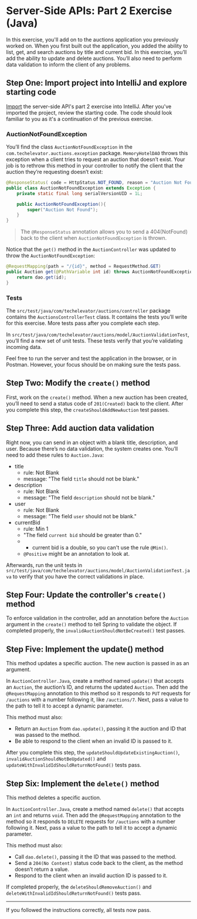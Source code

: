# Server-Side APIs: Part 2 Exercise (Java)

In this exercise, you'll add on to the auctions application you previously worked on. When you first built out the application, you added the ability to list, get, and search auctions by title and current bid. In this exercise, you’ll add the ability to update and delete auctions. You’ll also need to perform data validation to inform the client of any problems.

## Step One: Import project into IntelliJ and explore starting code

[Import](https://book.techelevator.com/v2_3/content/guides/intellij.html#import-a-project) the server-side API's part 2 exercise into IntelliJ. After you've imported the project, review the starting code. The code should look familiar to you as it's a continuation of the previous exercise.

### AuctionNotFoundException

You’ll find the class `AuctionNotFoundException` in the `com.techelevator.auctions.exception` package. `MemoryHotelDAO` throws this exception when a client tries to request an auction that doesn’t exist. Your job is to rethrow this method in your controller to notify the client that the auction they’re requesting doesn’t exist:

```java
@ResponseStatus( code = HttpStatus.NOT_FOUND, reason = "Auction Not Found")
public class AuctionNotFoundException extends Exception {
    private static final long serialVersionUID = 1L;

    public AuctionNotFoundException(){
        super("Auction Not Found");
    }
}
```

> The `@ResponseStatus` annotation allows you to send a 404(NotFound) back to the client when `AuctionNotFoundException` is thrown.

Notice that the `get()` method in the `AuctionController` was updated to throw the `AuctionNotFoundException`:

```java
@RequestMapping(path = "/{id}", method = RequestMethod.GET)
public Auction get(@PathVariable int id) throws AuctionNotFoundException {
    return dao.get(id);
}
```

### Tests

The `src/test/java/com/techelevator/auctions/controller` package contains the `AuctionsControllerTest` class. It contains the tests you’ll write for this exercise. More tests pass after you complete each step.

In `src/test/java/com/techelevator/auctions/model/AuctionValidationTest`, you’ll find a new set of unit tests. These tests verify that you’re validating incoming data.

Feel free to run the server and test the application in the browser, or in Postman. However, your focus should be on making sure the tests pass.

## Step Two: Modify the `create()` method

First, work on the `create()` method. When a new auction has been created, you’ll need to send a status code of `201(Created)` back to the client. After you complete this step, the `createShouldAddNewAuction` test passes.

## Step Three: Add auction data validation

Right now, you can send in an object with a blank title, description, and user. Because there’s no data validation, the system creates one. You’ll need to add these rules to `Auction.Java`:

- title
  - rule: Not Blank
  - message: "The field `title` should not be blank."
- description
  - rule: Not Blank
  - message: "The field `description` should not be blank."
- user
  - rule: Not Blank
  - message: "The field `user` should not be blank."
- currentBid
  - rule: Min 1
  - "The field `current bid` should be greater than 0."
  - * current bid is a double, so you can't use the rule `@Min()`.
  - `@Positive` might be an annotation to look at.

Afterwards, run the unit tests in `src/test/java/com/techelevator/auctions/model/AuctionValidationTest.java` to verify that you have the correct validations in place.

## Step Four: Update the controller's `create()` method

To enforce validation in the controller, add an annotation before the `Auction` argument in the `create()` method to tell Spring to validate the object. If completed properly, the `invalidAuctionShouldNotBeCreated()` test passes.

## Step Five: Implement the update() method

This method updates a specific auction. The new auction is passed in as an argument.

In `AuctionController.Java`, create a method named `update()` that accepts an `Auction`, the auction’s ID, and returns the updated `Auction`. Then add the `@RequestMapping` annotation to this method so it responds to `PUT` requests for `/auctions` with a number following it, like `/auctions/7`. Next, pass a value to the path to tell it to accept a dynamic parameter.

This method must also:

* Return an `Auction` from `dao.update()`, passing it the auction and ID that was passed to the method.
* Be able to respond to the client when an invalid ID is passed to it.

After you complete this step, the `updateShouldUpdateExistingAuction()`, `invalidAuctionShouldNotBeUpdated()` and `updateWithInvalidIdShouldReturnNotFound()` tests pass.

## Step Six: Implement the `delete()` method

This method deletes a specific auction.

In `AuctionController.Java`, create a method named `delete()` that accepts an `int` and returns `void`. Then add the `@RequestMapping` annotation to the method so it responds to `DELETE` requests for `/auctions` with a number following it. Next, pass a value to the path to tell it to accept a dynamic parameter.

This method must also:

* Call `dao.delete()`, passing it the ID that was passed to the method.
* Send a `204(No Content)` status code back to the client, as the method doesn’t return a value.
* Respond to the client when an invalid auction ID is passed to it.

If completed properly, the `deleteShouldRemoveAuction()` and `deleteWithInvalidIdShouldReturnNotFound()` tests pass.

---

If you followed the instructions correctly, all tests now pass.

